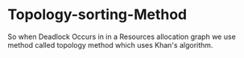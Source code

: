 # Topology-sorting-Method
So when Deadlock Occurs in in a Resources allocation graph we use method called topology method which uses Khan's algorithm.

